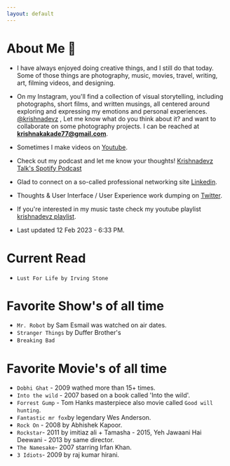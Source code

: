 ```yaml
---
layout: default
---
```


# About Me 📝

* I have always enjoyed doing creative things, and I still do that today. Some of those things are photography, music, movies, travel, writing, art, filming videos, and designing.

* On my Instagram, you'll find a collection of visual storytelling, including photographs, short films, and written musings, all centered around exploring and expressing my emotions and personal experiences. [@krishnadevz](https://www.instagram.com/krishnadevz/) , Let me know what do you think about it? and want to collaborate on some photography projects. I can be reached at **krishnakakade77@gmail.com**. 

* Sometimes I make videos on [Youtube](https://www.youtube.com/channel/UCTtvSf6G8KHpeh2i8t48PsQ).

* Check out my podcast and let me know your thoughts! [Krishnadevz Talk's Spotify Podcast](https://open.spotify.com/show/7G3FrrDdYnYRnzGghcwCyB)

* Glad to connect on a so-called professional networking site [Linkedin](https://www.linkedin.com/in/krishnakakade/).

* Thoughts & User Interface / User Experience work dumping on [Twitter](https://twitter.com/krishnadevz).

* If you're interested in my music taste check my youtube playlist [krishnadevz playlist](https://youtube.com/playlist?list=PLpgxnKQJjhelT86IP_4S-DNQWHNIpaxYo).

* Last updated 12 Feb 2023 - 6:33 PM. 

# Current Read

* `Lust For Life by Irving Stone`

# Favorite Show's of all time 
* `Mr. Robot` by Sam Esmail was watched on air dates.
* `Stranger Things` by Duffer Brother's
* `Breaking Bad`
# Favorite Movie's of all time 
* `Dobhi Ghat` - 2009 wathed more than 15+ times.
* `Into the wild` - 2007 based on a book called 'Into the wild'.
* `Forrest Gump` - Tom Hanks masterpiece also movie called `Good will hunting`.
* `Fantastic mr fox`by legendary Wes Anderson.
* `Rock On` - 2008 by Abhishek Kapoor.
* `Rockstar`- 2011 by imitiaz ali + Tamasha - 2015, Yeh Jawaani Hai Deewani - 2013 by same director. 
* `The Namesake`- 2007 starring Irfan Khan.
* `3 Idiots`- 2009 by raj kumar hirani. 




